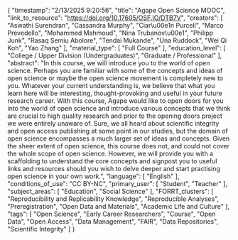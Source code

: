 {
    "timestamp": "2/13/2025 9:20:56",
    "title": "Agape Open Science MOOC",
    "link_to_resource": "https://doi.org/10.17605/OSF.IO/DTB7V",
    "creators": [
        "Aswathi Surendran",
        "Cassandra Murphy",
        "Ciar\u00e1n Purcell",
        "Marco Prevedello",
        "Mohammed Mahmoud",
        "Nina Trubanov\u00e1",
        "Philipp Junk",
        "Rasaq Semiu Abolore",
        "Tendai Mukande",
        "Una Ruddock",
        "Wei Qi Koh",
        "Yao Zhang"
    ],
    "material_type": [
        "Full Course"
    ],
    "education_level": [
        "College / Upper Division (Undergraduates)",
        "Graduate / Professional"
    ],
    "abstract": "In this course, we will introduce you to the world of open science. Perhaps you are familiar with some of the concepts and ideas of open science or maybe the open science movement is completely new to you. Whatever your current understanding is, we believe that what you learn here will be interesting, thought-provoking and useful in your future research career. With this course, Agape would like to open doors for you into the world of open science and introduce various concepts that we think are crucial to high quality research and prior to the opening doors project we were entirely unaware of. Sure, we all heard about scientific integrity and open access publishing at some point in our studies, but the domain of open science encompasses a much larger set of ideas and concepts. Given the sheer extent of open science, this course does not, and could not cover the whole scope of open science. However, we will provide you with a scaffolding to understand the core concepts and signpost you to useful links and resources should you wish to delve deeper and start practising open science in your own work.",
    "language": [
        "English"
    ],
    "conditions_of_use": "CC BY-NC",
    "primary_user": [
        "Student",
        "Teacher"
    ],
    "subject_areas": [
        "Education",
        "Social Science"
    ],
    "FORRT_clusters": [
        "Reproducibility and Replicability Knowledge",
        "Reproducible Analyses",
        "Preregistration",
        "Open Data and Materials",
        "Academic Life and Culture"
    ],
    "tags": [
        "Open Science",
        "Early Career Researchers",
        "Course",
        "Open Data",
        "Open Access",
        "Data Management",
        "FAIR",
        "Data Repositories",
        "Scientific Integrity"
    ]
}